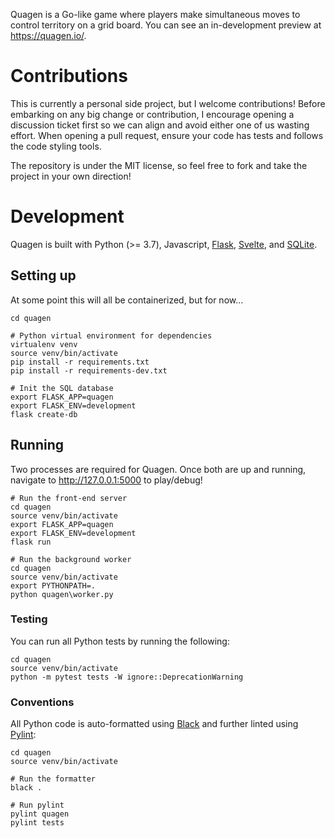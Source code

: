 Quagen is a Go-like game where players make simultaneous moves to control 
territory on a grid board. You can see an in-development preview at 
https://quagen.io/.

# Contributions 

This is currently a personal side project, but I welcome contributions! Before 
embarking on any big change or contribution, I encourage  opening a discussion 
ticket first so we can align and avoid either one of us wasting effort. When 
opening a pull request, ensure your code has tests and follows the code styling 
tools. 
  
The repository is under the MIT license, so feel free to fork and take the 
project in your own direction!

# Development

Quagen is built with Python (>= 3.7), Javascript, [Flask][flask], 
[Svelte][svelte], and [SQLite][sqlite]. 

## Setting up

At some point this will all be containerized, but for now... 

    cd quagen
     
    # Python virtual environment for dependencies
    virtualenv venv
    source venv/bin/activate
    pip install -r requirements.txt
    pip install -r requirements-dev.txt
     
    # Init the SQL database
    export FLASK_APP=quagen
    export FLASK_ENV=development    
    flask create-db

## Running

Two processes are required for Quagen. Once both are up and running, navigate 
to http://127.0.0.1:5000 to play/debug!

    # Run the front-end server
    cd quagen
    source venv/bin/activate
    export FLASK_APP=quagen
    export FLASK_ENV=development   
    flask run
     
    # Run the background worker
    cd quagen
    source venv/bin/activate
    export PYTHONPATH=.
    python quagen\worker.py

### Testing

You can run all Python tests by running the following: 

    cd quagen
    source venv/bin/activate
    python -m pytest tests -W ignore::DeprecationWarning

### Conventions

All Python code is auto-formatted using [Black][black] and further linted using [Pylint][pylint]:

    cd quagen
    source venv/bin/activate
      
    # Run the formatter
    black .
     
    # Run pylint
    pylint quagen
    pylint tests




[flask]: http://flask.pocoo.org/
[svelte]: https://svelte.dev/
[sqlite]: https://www.sqlite.org/
[black]: https://black.readthedocs.io
[pylint]: https://www.pylint.org/
